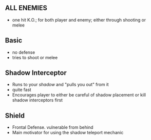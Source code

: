 ## ALL ENEMIES
-  one hit K.O.; for both player and enemy; either through shooting or melee

## Basic
- no defense
- tries to shoot or melee

## Shadow Interceptor
- Runs to your *shadow*  and "pulls you out" from it
- quite fast
- Encourages player to either be careful of shadow placement or kill shadow interceptors first

## Shield
- Frontal Defense. vulnerable from behind
- Main motivator for using the shadow teleport mechanic